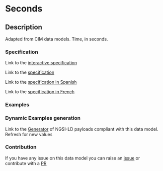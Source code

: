 # Seconds

## Description 

Adapted from CIM data models. Time, in seconds.
### Specification

Link to the [interactive specification](https://swagger.lab.fiware.org/?url=https://smart-data-models.github.io/dataModel.EnergyCIM/Seconds/swagger.yaml)

Link to the [specification](https://smart-data-models.github.io/dataModel.EnergyCIM/Seconds/doc/spec.md)

Link to the [specification in Spanish](https://smart-data-models.github.io/dataModel.EnergyCIM/Seconds/doc/spec_ES.md)

Link to the [specification in French](https://smart-data-models.github.io/dataModel.EnergyCIM/Seconds/doc/spec_FR.md)
### Examples
### Dynamic Examples generation

Link to the [Generator](https://smartdatamodels.org/extra/ngsi-ld_generator_v0.91.php?schemaUrl=https://raw.githubusercontent.com/smart-data-models/dataModel.EnergyCIM/master/Seconds/schema.json&email=info@smartdatamodels.org) of NGSI-LD payloads compliant with this data model. Refresh for new values
### Contribution

 If you have any issue on this data model you can raise an [issue](https://github.com/smart-data-models/dataModel.EnergyCIM/issues)  or contribute with a [PR](https://github.com/smart-data-models/dataModel.EnergyCIM/pulls)